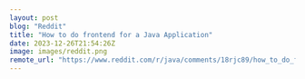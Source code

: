 ```yaml
---
layout: post
blog: "Reddit"
title: "How to do frontend for a Java Application"
date: 2023-12-26T21:54:26Z
image: images/reddit.png
remote_url: "https://www.reddit.com/r/java/comments/18rjc89/how_to_do_frontend_for_a_java_application/"
---
```

